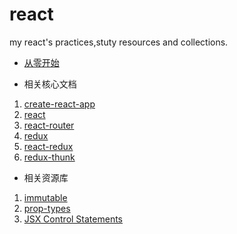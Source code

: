 # react
my react's practices,stuty resources and collections.

- [从零开始](docs/startup.md)

- 相关核心文档

1. [create-react-app](docs/create-react-app.md)
1. [react](docs/react.md)
1. [react-router](docs/react-router.md)
1. [redux](docs/redux.md)
1. [react-redux](docs/react-redux.md)
1. [redux-thunk](docs/redux-thunk.md)

- 相关资源库

1. [immutable](docs/immutable.md)
2. [prop-types](docs/prop-types.md)
3. [JSX Control Statements](docs/JSX-Control-Statements.md)
